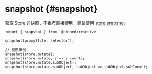 # snapshot {#snapshot}

获取 Store 的快照，不推荐直接使用，建议使用 [store.snapshot](/reference/basic/create#store-snapshot)。

```tsx
import { snapshot } from '@shined/reactive'

snapshot(proxyState, selector?);

// 使用示例
snapshot(store.mutate);
snapshot(store.mutate, s => s.count);
snapshot(store.mutate.subObject);
snapshot(store.mutate.subObject, subObject => subObject.subCount);

```

